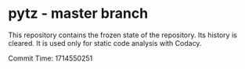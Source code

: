 # pytz - master branch

This repository contains the frozen state of the repository.
Its history is cleared. It is used only for static code
analysis with Codacy.

Commit Time: 1714550251